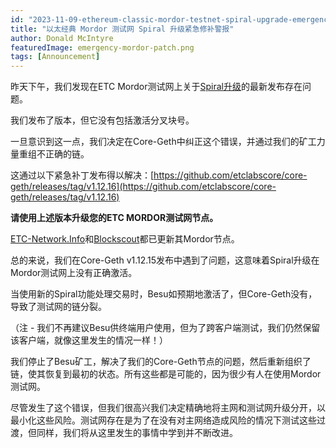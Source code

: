 ```yaml
---
id: "2023-11-09-ethereum-classic-mordor-testnet-spiral-upgrade-emergency-patch-alert-cn"
title: "以太经典 Mordor 测试网 Spiral 升级紧急修补警报"
author: Donald McIntyre
featuredImage: emergency-mordor-patch.png
tags: [Announcement]
---
```


昨天下午，我们发现在ETC Mordor测试网上关于[Spiral升级](https://ecips.ethereumclassic.org/ECIPs/ecip-1109)的最新发布存在问题。

我们发布了版本，但它没有包括激活分叉块号。

一旦意识到这一点，我们决定在Core-Geth中纠正这个错误，并通过我们的矿工力量重组不正确的链。

这通过以下紧急补丁发布得以解决：[https://github.com/etclabscore/core-geth/releases/tag/v1.12.16](https://github.com/etclabscore/core-geth/releases/tag/v1.12.16)

**请使用上述版本升级您的ETC MORDOR测试网节点。**

[ETC-Network.Info](https://fork-monitor-mordor.etc-network.info/)和[Blockscout](https://etc-mordor.blockscout.com/)都已更新其Mordor节点。

总的来说，我们在Core-Geth v1.12.15发布中遇到了问题，这意味着Spiral升级在Mordor测试网上没有正确激活。

当使用新的Spiral功能处理交易时，Besu如预期地激活了，但Core-Geth没有，导致了测试网的链分裂。

（注 - 我们不再建议Besu供终端用户使用，但为了跨客户端测试，我们仍然保留该客户端，就像这里发生的情况一样！）

我们停止了Besu矿工，解决了我们的Core-Geth节点的问题，然后重新组织了链，使其恢复到最初的状态。所有这些都是可能的，因为很少有人在使用Mordor测试网。

尽管发生了这个错误，但我们很高兴我们决定精确地将主网和测试网升级分开，以最小化这些风险。测试网存在是为了在没有对主网络造成风险的情况下测试这些过渡，但同样，我们将从这里发生的事情中学到并不断改进。

